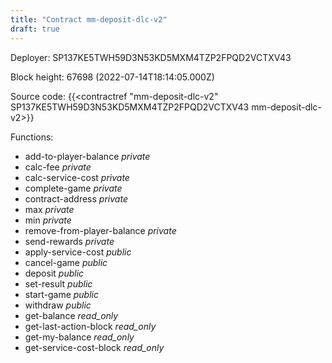 ```yaml
---
title: "Contract mm-deposit-dlc-v2"
draft: true
---
```

Deployer: SP137KE5TWH59D3N53KD5MXM4TZP2FPQD2VCTXV43


 



Block height: 67698 (2022-07-14T18:14:05.000Z)

Source code: {{<contractref "mm-deposit-dlc-v2" SP137KE5TWH59D3N53KD5MXM4TZP2FPQD2VCTXV43 mm-deposit-dlc-v2>}}

Functions:

* add-to-player-balance _private_
* calc-fee _private_
* calc-service-cost _private_
* complete-game _private_
* contract-address _private_
* max _private_
* min _private_
* remove-from-player-balance _private_
* send-rewards _private_
* apply-service-cost _public_
* cancel-game _public_
* deposit _public_
* set-result _public_
* start-game _public_
* withdraw _public_
* get-balance _read_only_
* get-last-action-block _read_only_
* get-my-balance _read_only_
* get-service-cost-block _read_only_

